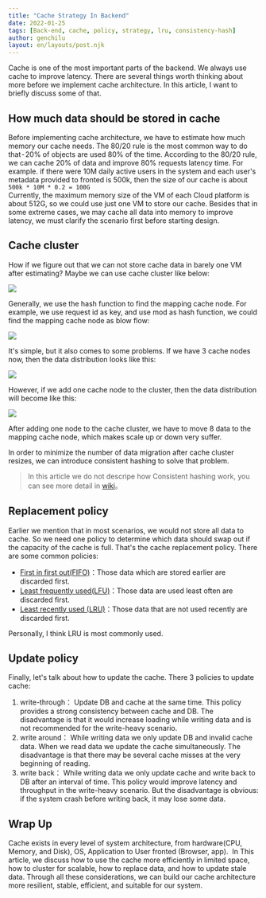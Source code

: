 ```yaml
---
title: "Cache Strategy In Backend"
date: 2022-01-25
tags: [Back-end, cache, policy, strategy, lru, consistency-hash]
author: genchilu
layout: en/layouts/post.njk
---
```


<!-- summary -->
Cache is one of the most important parts of the backend. We always use cache to improve latency. There are several things worth thinking about more before we implement cache architecture. In this article, I want to briefly discuss some of that.
<!-- summary -->  

## How much data should be stored in cache
Before implementing cache architecture, we have to estimate how much memory our cache needs. The 80/20 rule is the most common way to do that - 20% of objects are used 80% of the time. According to the 80/20 rule, we can cache 20% of data and improve 80% requests latency time.
For example. if there were 10M daily active users in the system and each user's metadata provided to fronted is 500k, then the size of our cache is about  
```500k * 10M * 0.2 = 100G```  
Currently, the maximum memory size of the VM of each Cloud platform is about 512G,  so we could use just one VM to store our cache.
Besides that in some extreme cases, we may cache all data into memory to improve latency, we must clarify the scenario first before starting design.

## Cache cluster
How if we figure out that we can not store cache data in barely one VM after estimating? Maybe we can use cache cluster like below:

![](/img/posts/genchilu/cache-strategy/cache-cluster.png)  

Generally, we use the hash function to find the mapping cache node. For example, we use request id as key, and use mod as hash function, we could find the mapping cache node as blow flow:

![](/img/posts/genchilu/cache-strategy/cash-native-hash-1.png)  

It's simple, but it also comes to some problems. If we have 3 cache nodes now, then the data distribution looks like this:

![](/img/posts/genchilu/cache-strategy/cash-native-hash-2.png)  

However, if we add one cache node to the cluster, then the data distribution will become like this:

![](/img/posts/genchilu/cache-strategy/cash-native-hash-3.png)  

After adding one node to the cache cluster, we have to move 8 data to the mapping cache node, which makes scale up or down very suffer.  
  
In order to minimize the number of data migration after cache cluster resizes, we can introduce consistent hashing to solve that problem.

>In this article we do not descripe how Consistent hashing work, you can see more detail in [wiki](https://en.wikipedia.org/wiki/Consistent_hashing)。

## Replacement policy
Earlier we mention that in most scenarios, we would not store all data to cache. So we need one policy to determine which data should swap out if the capacity of the cache is full. That's the cache replacement policy. There are some common policies:
* [First in first out(FIFO)](https://en.wikipedia.org/wiki/FIFO_(computing_and_electronics))：Those data which are stored earlier are  discarded first.
* [Least frequently used(LFU)](https://en.wikipedia.org/wiki/Least_frequently_used)：Those data are used least often are discarded first.
* [Least recently used (LRU)](https://en.wikipedia.org/wiki/Cache_replacement_policies#Least_recently_used_(LRU))：Those data that are not used recently are discarded first.

Personally, I think LRU is most commonly used.

## Update policy
Finally, let's talk about how to update the cache. There 3 policies to update cache:
1. write-through： Update DB and cache at the same time. This policy provides a strong consistency between cache and DB. The disadvantage is that it would increase loading while writing data and is not recommended for the write-heavy scenario.
1. write around： While writing data we only update DB and invalid cache data. When we read data we update the cache simultaneously. The disadvantage is that there may be several cache misses at the very beginning of reading.
1. write back： While writing data we only update cache and write back to DB after an interval of time. This policy would improve latency and throughput in the write-heavy scenario. But the disadvantage is obvious: if the system crash before writing back, it may lose some data.

## Wrap Up
Cache exists in every level of system architecture, from hardware(CPU, Memory, and Disk), OS, Application to User fronted (Browser, app). 
In This article, we discuss how to use the cache more efficiently in limited space, how to cluster for scalable, how to replace data, and how to update stale data. Through all these considerations, we can build our cache architecture more resilient, stable, efficient, and suitable for our system.